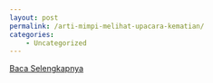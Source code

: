 ```yaml
---
layout: post
permalink: /arti-mimpi-melihat-upacara-kematian/
categories:
    - Uncategorized
---
```


[Baca Selengkapnya](/07)